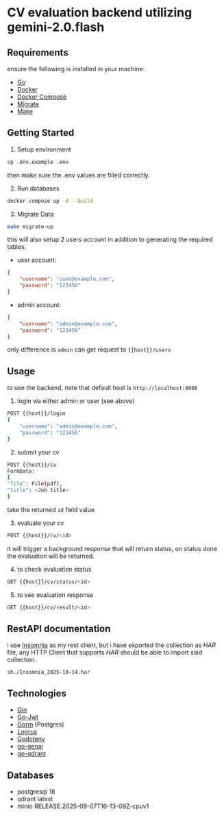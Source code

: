 # CV evaluation backend utilizing __gemini-2.0.flash__

## Requirements

ensure the following is installed in your machine:

- [Go](https://go.dev)
- [Docker](https://www.docker.com/)
- [Docker Compose](https://docs.docker.com/compose/)
- [Migrate](https://github.com/golang-migrate/migrate)
- [Make](https://cmake.org/)

## Getting Started

1. Setup environment

```sh
cp .env.example .env
```

then make sure the .env values are filled correctly.

2. Run databases

```sh
docker compose up -d --build
```
3. Migrate Data

```sh
make migrate-up
```
this will also setup 2 users account in addition to generating the required tables.

- user account:

```json
{
    "username": "user@example.com",
    "password": "123456"
}
```

- admin account:
```json
{
    "username": "admin@example.com",
    "password": "123456"
}
```

only difference is `admin` can get request to `{{host}}/users`

## Usage

to use the backend, note that default host is `http://localhost:8008`

1. login via either admin or user (see above)

```sh
POST {{host}}/login
{
    "username": "admin@example.com",
    "password": "123456"
}
```

2. submit your cv

```sh
POST {{host}}/cv
FormData:
{
"file": File(pdf),
"title": <Job title>
}
```
take the returned `id` field value

3. evaluate your cv

```sh
POST {{host}}/cv/<id>
```

it will trigger a background response that will return status, on status done the evaluation will be returned.

4. to check evaluation status

```sh
GET {{host}}/cv/status/<id>
```

5. to see evaluation response

```sh
GET {{host}}/cv/result/<id>
```

## RestAPI documentation

i use [Insomnia](https://app.insomnia.rest) as my rest client, but i have exported the collection as *HAR* file, any HTTP Client that supports *HAR* should be able to import said collection.

```sh./Insomnia_2025-10-14.har```

## Technologies

- [Gin](https://gin-gonic.com)
- [Go-Jwt](https://github.com/golang-jwt/jwt)
- [Gorm](https://gorm.io) (Postgres)
- [Logrus](https://github.com/sirupsen/logrus)
- [Godotenv](https://github.com/joho/godotenv)
- [go-genai](https://github.com/gogleapis/go-genai)
- [go-qdrant](https://github.com/qdrant/go-client)

## Databases

- postgresql 18
- qdrant latest
- minio RELEASE.2025-09-07T16-13-09Z-cpuv1
